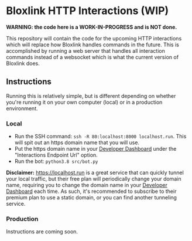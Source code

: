 # Bloxlink HTTP Interactions (WIP)

**WARNING: the code here is a WORK-IN-PROGRESS and is NOT done.**

This repository will contain the code for the upcoming HTTP interactions which will replace how Bloxlink handles commands in the future. This is accomplished by running a web server that handles all interaction commands instead of a websocket which is what the current version of Bloxlink does.

## Instructions
Running this is relatively simple, but is different depending on whether you're running it on your own computer (local) or in a production environment.

### Local
* Run the SSH command: `ssh -R 80:localhost:8000 localhost.run`. This will spit out an https domain name that you will use.
* Put the https domain name in your [Developer Dashboard](https://discord.com/developers/applications) under the "Interactions Endpoint Url" option.
* Run the bot: `python3.8 src/bot.py`

__Disclaimer:__ https://localhost.run is a great service that can quickly tunnel your local traffic, but their free plan will periodically change your domain name, requiring you to change the domain name in your [Developer Dashboard](https://discord.com/developers/applications) each time. As such, it's recommended to subscribe to their premium plan to use a static domain, or you can find another tunneling service.

### Production
Instructions are coming soon.
